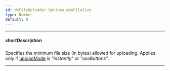 ```yaml
---
id: dxFileUploader.Options.minFileSize
type: Number
default: 0
---
```

---
##### shortDescription
Specifies the minimum file size (in bytes) allowed for uploading. Applies only if [uploadMode](/Documentation/ApiReference/UI_Widgets/dxFileUploader/Configuration/#uploadMode) is *"instantly*" or *"useButtons"*.

---
